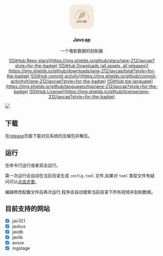 <div align="center">
  <a href="https://github.com/jane-212/javcap">
    <img src="images/logo.png" alt="Logo" width="80" height="80">
  </a>

  <h3 align="center">Javcap</h3>

  <p align="center">
    一个电影数据的刮削器
  </p>
</div>

<div align="center">
  <a href="#">![GitHub Repo stars](https://img.shields.io/github/stars/jane-212/javcap?style=for-the-badge)</a>
  <a href="#">![GitHub Downloads (all assets, all releases)](https://img.shields.io/github/downloads/jane-212/javcap/total?style=for-the-badge)</a>
  <a href="#">![GitHub commit activity](https://img.shields.io/github/commit-activity/t/jane-212/javcap?style=for-the-badge)</a>
  <a href="#">![GitHub top language](https://img.shields.io/github/languages/top/jane-212/javcap?style=for-the-badge)</a>
  <a href="#">![GitHub License](https://img.shields.io/github/license/jane-212/javcap?style=for-the-badge)</a>
</div>

![](images/run.gif)

## 下载

在[release](https://github.com/jane-212/javcap/releases)页面下载对应系统的压缩包并解压。

## 运行

在命令行运行或者双击运行。

第一次运行会自动在当前目录生成 `config.toml` 文件,如果对 `toml` 类型文件有疑问可以[点击这里](https://toml.io/cn/)。

编辑修改配置文件后再次运行,程序会自动搜索当前目录下所有视频并刮削数据。

## 目前支持的网站

- [x] jav321
- [x] javbus
- [x] javdb
- [x] javlib
- [x] avsox
- [x] mgstage
